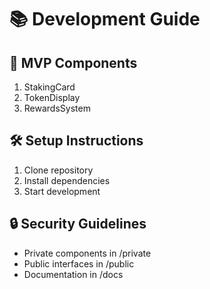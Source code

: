 # 📚 Development Guide

## 🎯 MVP Components
1. StakingCard
2. TokenDisplay
3. RewardsSystem

## 🛠️ Setup Instructions
1. Clone repository
2. Install dependencies
3. Start development

## 🔒 Security Guidelines
- Private components in /private
- Public interfaces in /public
- Documentation in /docs
